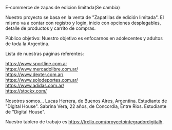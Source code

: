 E-commerce de zapas de edicion limitada(Se cambia)

Nuestro proyecto se basa en la venta de "Zapatillas de edición limitada". El mismo va a contar con registro y login, inicio con opciones desplegables, detalle de productos y carrito de compras.

Público objetivo:
Nuestro objetivo es enfocarnos en adolecentes y adultos de toda la Argentina.

Lista de nuestras páginas referentes: 

https://www.sportline.com.ar  
https://www.mercadolibre.com.ar/  
https://www.dexter.com.ar/  
https://www.solodeportes.com.ar/  
https://www.adidas.com.ar/  
https://stockx.com/

Nosotros somos...
Lucas Herrera, de Buenos Aires, Argentina. Estudiante de "Digital House".
Sabrina Vera, 22 años, de Concordia, Entre Rios. Estudiante de "Digital House".


Nuestro tablero de trabajo es https://trello.com/proyectointegradordigitalh.
